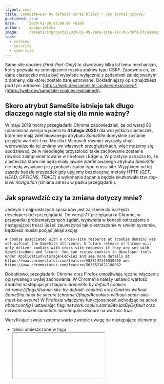 ```yaml
---
layout: post
title: SameSite=Lax by default coraz bliżej - czy jesteś gotowy?
published: true
date:      2020-01-09 08:00:00 +0100
author:    mpogorzelski
image:     /assets/img/posts/2020-01-09-same-site-lax-by-default/samesite.png
tags:
  - cookies
  - security
  - same-site
---
```


Same site cookies (*First-Part-Only*) to stworzony kilka lat temu mechanizm, który pozwala na zmniejszenie ryzyka ataków typu CSRF.
Zapewnia on, że dane ciasteczko może być wysyłane wyłącznie z żądaniami zainicjowanymi z domeny, dla której zostało zarejestrowane. 
Dokładniejszy opis znajdziesz pod tym adresem: <span class='no-breaking-word'>[https://web.dev/samesite-cookies-explained/](https://web.dev/samesite-cookies-explained/)</span>.

## Skoro atrybut SameSite istnieje tak długo dlaczego nagle stał się dla mnie ważny?

W maju 2019 twórcy przegladarki Chrome zapowiedzieli, że od wersji 80 (planowana wersja wydania to **4 lutego 2020**) dla wszystkich ciasteczek, które nie mają zdefiniowanego atrybutu *SameSite* domyślnie zostanie przyjęta wartość *Lax*. Mozilla i Microsoft również wyraziły chęć wprowadzenia tej zmiany we własnych przeglądarkach, więc możemy się spodziewać, że w nieodległej przyszłości takie zachowanie zostanie również zaimplementowane w Firefoxie i Edge'u.
W praktyce oznacza to, że ciasteczka które nie będą miały jawnie zdefiniowanego atrybutu *SameSite* nie będą wysyłane przy próbach żądań typu cross-site. Wyjątkiem od tej zasady będzie przypadek gdy użyjemy bezpiecznej metody HTTP (*GET*, *HEAD*, *OPTIONS*, *TRACE*) a wykonanie żądania będzie skutkowało tzw. *top-level navigation* (zmiana adresu w pasku przeglądarki). 

## Jak sprawdzić czy ta zmiana dotyczy mnie?
Jednym z najprostszych sposobów jest zajrzenie do narzędzi developerskich przeglądarki. Od wersji 77 przeglądarka Chrome, w przypadku problematycznych żądań, wyświetla w konsoli ostrzeżenie o następującej treści (jeżeli zauważyłeś takie ostrzeżenie w swoim systemie, będziesz musiał podjąć jakąś akcję):

`A cookie associated with a cross-site resource at (cookie domain) was set without the SameSite attribute. A future release of Chrome will only deliver cookies with cross-site requests if they are set with SameSite=None and Secure. You can review cookies in developer tools under Application>Storage>Cookies and see more details at https://www.chromestatus.com/feature/5088147346030592 and https://www.chromestatus.com/feature/5633521622188032`

Dodatkowo, przegladarki Chrome oraz Firefox umożliwiają ręczne włączenie opisywanego wyżej zachowania. 
W Chrome'ie należy ustawić wartość *Enabled* następujacym flagom: *SameSite by default cookies* (*chrome://flags/#same-site-by-default-cookies*) oraz *Cookies without SameSite must be secure* (*chrome://flags/#cookies-without-same-site-must-be-secure*)
W Firefoxie włączymy funkcjonalność wchodząc na adres *about:config* i ustawiając flagi *network.cookie.sameSite.laxByDefault* oraz *network.cookie.sameSite.noneRequiresSecure* na wartość *true*.

Weryfikując swoje systemy warto zwrócić uwagę na następujące elementy:
- treści umieszczone w tagu *<iframe>* (w taki sposób czesto zapewniana jest integracja z systemami zapewniajacymi mapy, video, kontrolki do płatności, kalendarze itp),
- zewnętrzne zasoby używane w naszym systemie (np: obrazki, zewnętrzne skrypty czy arkusze styli),
- wszelkie wejścia do twojego systemu (np: przekierowania z innych stron, publiczne usługi, formularze, które mogą być wysyłane z innych systemów),
- skoki do innych systemów (np: formularze płatności),
- wszelkie elementy wykorzystujące *SSO* (*single sign-on*).

## Jak się przygotować?

Niestety nie istnieje jeden prosty sposób, który rozwiąże wszystkie problemy. Jednak twórcy implementacji atrybutu *SameSite* przewidzieli ewentualne problemy
w istniejących systemach i dodali możliwość ustawienia mu wartości *None*. Takie ciasteczko będzie działało niemalże identycznie jak te przed opisywanymi zmianami -
jedyną różnicą jest konieczność zastosowania atrybutu *Secure* (w przeciwnym razie ciasteczko bedzie zawsze ignorowana przy żadaniach typu cross-site). Należy jednak pamiętać, 
że domyślne ustawienie *SameSite=Lax* zostało wprowadzone ze względów bezpieczeństwa i ustawiajac wartość atrybutu na *None* narażamy się na potencjalne ataki, więc tam
gdzie jest to możliwe powinniśmy unikać tego rozwiązania. Dodatkowo, wartość ta nie jest prawidłowo obsługiwana przez część przegladarek co może być problemem w niektórych systemach.
O części usecase'ów oraz rozwiązań możesz poczytać tutaj: [https://web.dev/samesite-cookie-recipes/](https://web.dev/samesite-cookie-recipes/).

## Przydatne linki

- [https://blog.chromium.org/2019/05/improving-privacy-and-security-on-web.html](https://blog.chromium.org/2019/05/improving-privacy-and-security-on-web.html)
- [https://blog.chromium.org/2019/10/developers-get-ready-for-new.html](https://blog.chromium.org/2019/10/developers-get-ready-for-new.html)
- [https://www.chromium.org/updates/same-site](https://www.chromium.org/updates/same-site)
- [https://web.dev/samesite-cookies-explained/](https://web.dev/samesite-cookies-explained/)
- [https://web.dev/samesite-cookie-recipes/](https://web.dev/samesite-cookie-recipes/)
- [https://tools.ietf.org/html/draft-west-first-party-cookies-07](https://tools.ietf.org/html/draft-west-first-party-cookies-07)
- [https://www.chromestatus.com/feature/5088147346030592](https://www.chromestatus.com/feature/5088147346030592)
- [https://www.chromestatus.com/feature/5633521622188032](https://www.chromestatus.com/feature/5633521622188032)
